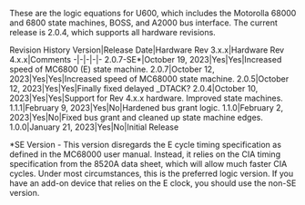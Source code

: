 These are the logic equations for U600, which includes the Motorolla 68000 and 6800 state machines, BOSS, and A2000 bus interface. The current release is 2.0.4, which supports all hardware revisions.

Revision History
Version|Release Date|Hardware Rev 3.x.x|Hardware Rev 4.x.x|Comments
-|-|-|-|-
2.0.7-SE*|October 19, 2023|Yes|Yes|Increased speed of MC6800 (E) state machine.
2.0.7|October 12, 2023|Yes|Yes|Increased speed of MC68000 state machine.
2.0.5|October 12, 2023|Yes|Yes|Finally fixed delayed _DTACK?
2.0.4|October 10, 2023|Yes|Yes|Support for Rev 4.x.x hardware. Improved state machines.
1.1.1|February 9, 2023|Yes|No|Hardened bus grant logic.
1.1.0|February 2, 2023|Yes|No|Fixed bus grant and cleaned up state machine edges.
1.0.0|January 21, 2023|Yes|No|Initial Release

*SE Version - This version disregards the E cycle timing specification as defined in the MC68000 user manual. Instead, it relies on the CIA timing specification from the 8520A data sheet, which will allow much faster CIA cycles. Under most circumstances, this is the preferred logic version. If you have an add-on device that relies on the E clock, you should use the non-SE version. 

